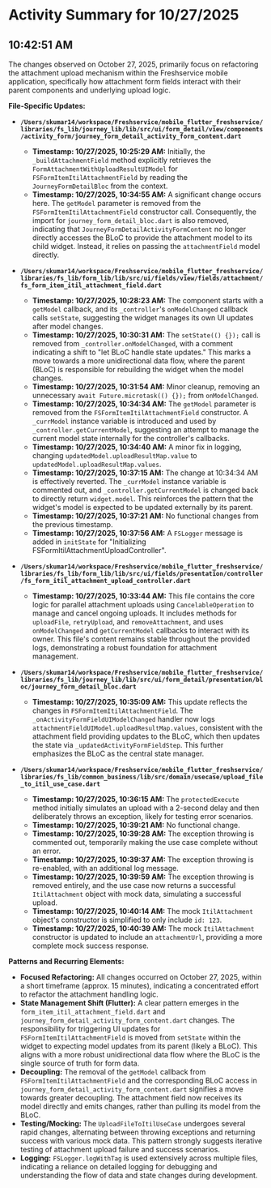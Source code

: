 # Activity Summary for 10/27/2025

## 10:42:51 AM
The changes observed on October 27, 2025, primarily focus on refactoring the attachment upload mechanism within the Freshservice mobile application, specifically how attachment form fields interact with their parent components and underlying upload logic.

**File-Specific Updates:**

*   **`/Users/skumar14/workspace/Freshservice/mobile_flutter_freshservice/libraries/fs_lib/journey_lib/lib/src/ui/form_detail/view/components/activity_form/journey_form_detail_activity_form_content.dart`**
    *   **Timestamp: 10/27/2025, 10:25:29 AM:** Initially, the `_buildAttachmentField` method explicitly retrieves the `FormAttachmentWithUploadResultUIModel` for `FSFormItemItilAttachmentField` by reading the `JourneyFormDetailBloc` from the context.
    *   **Timestamp: 10/27/2025, 10:34:55 AM:** A significant change occurs here. The `getModel` parameter is removed from the `FSFormItemItilAttachmentField` constructor call. Consequently, the import for `journey_form_detail_bloc.dart` is also removed, indicating that `JourneyFormDetailActivityFormContent` no longer directly accesses the BLoC to provide the attachment model to its child widget. Instead, it relies on passing the `attachmentField` model directly.

*   **`/Users/skumar14/workspace/Freshservice/mobile_flutter_freshservice/libraries/fs_lib/form_lib/lib/src/ui/fields/view/fields/attachment/fs_form_item_itil_attachment_field.dart`**
    *   **Timestamp: 10/27/2025, 10:28:23 AM:** The component starts with a `getModel` callback, and its `_controller`'s `onModelChanged` callback calls `setState`, suggesting the widget manages its own UI updates after model changes.
    *   **Timestamp: 10/27/2025, 10:30:31 AM:** The `setState(() {});` call is removed from `_controller.onModelChanged`, with a comment indicating a shift to "let BLoC handle state updates." This marks a move towards a more unidirectional data flow, where the parent (BLoC) is responsible for rebuilding the widget when the model changes.
    *   **Timestamp: 10/27/2025, 10:31:54 AM:** Minor cleanup, removing an unnecessary `await Future.microtask(() {});` from `onModelChanged`.
    *   **Timestamp: 10/27/2025, 10:34:34 AM:** The `getModel` parameter is removed from the `FSFormItemItilAttachmentField` constructor. A `_currModel` instance variable is introduced and used by `_controller.getCurrentModel`, suggesting an attempt to manage the current model state internally for the controller's callbacks.
    *   **Timestamp: 10/27/2025, 10:34:40 AM:** A minor fix in logging, changing `updatedModel.uploadResultMap.value` to `updatedModel.uploadResultMap.values`.
    *   **Timestamp: 10/27/2025, 10:37:15 AM:** The change at 10:34:34 AM is effectively reverted. The `_currModel` instance variable is commented out, and `_controller.getCurrentModel` is changed back to directly return `widget.model`. This reinforces the pattern that the widget's model is expected to be updated externally by its parent.
    *   **Timestamp: 10/27/2025, 10:37:21 AM:** No functional changes from the previous timestamp.
    *   **Timestamp: 10/27/2025, 10:37:56 AM:** A `FSLogger` message is added in `initState` for "Initializing FSFormItilAttachmentUploadController".

*   **`/Users/skumar14/workspace/Freshservice/mobile_flutter_freshservice/libraries/fs_lib/form_lib/lib/src/ui/fields/presentation/controller/fs_form_itil_attachment_upload_controller.dart`**
    *   **Timestamp: 10/27/2025, 10:33:44 AM:** This file contains the core logic for parallel attachment uploads using `CancelableOperation` to manage and cancel ongoing uploads. It includes methods for `uploadFile`, `retryUpload`, and `removeAttachment`, and uses `onModelChanged` and `getCurrentModel` callbacks to interact with its owner. This file's content remains stable throughout the provided logs, demonstrating a robust foundation for attachment management.

*   **`/Users/skumar14/workspace/Freshservice/mobile_flutter_freshservice/libraries/fs_lib/journey_lib/lib/src/ui/form_detail/presentation/bloc/journey_form_detail_bloc.dart`**
    *   **Timestamp: 10/27/2025, 10:35:09 AM:** This update reflects the changes in `FSFormItemItilAttachmentField`. The `_onActivityFormFieldUIModelChanged` handler now logs `attachmentFieldUIModel.uploadResultMap.values`, consistent with the attachment field providing updates to the BLoC, which then updates the state via `_updatedActivityFormFieldStep`. This further emphasizes the BLoC as the central state manager.

*   **`/Users/skumar14/workspace/Freshservice/mobile_flutter_freshservice/libraries/fs_lib/common_business/lib/src/domain/usecase/upload_file_to_itil_use_case.dart`**
    *   **Timestamp: 10/27/2025, 10:36:15 AM:** The `protectedExecute` method initially simulates an upload with a 2-second delay and then deliberately throws an exception, likely for testing error scenarios.
    *   **Timestamp: 10/27/2025, 10:39:21 AM:** No functional change.
    *   **Timestamp: 10/27/2025, 10:39:28 AM:** The exception throwing is commented out, temporarily making the use case complete without an error.
    *   **Timestamp: 10/27/2025, 10:39:37 AM:** The exception throwing is re-enabled, with an additional log message.
    *   **Timestamp: 10/27/2025, 10:39:59 AM:** The exception throwing is removed entirely, and the use case now returns a successful `ItilAttachment` object with mock data, simulating a successful upload.
    *   **Timestamp: 10/27/2025, 10:40:14 AM:** The mock `ItilAttachment` object's constructor is simplified to only include `id: 123`.
    *   **Timestamp: 10/27/2025, 10:40:39 AM:** The mock `ItilAttachment` constructor is updated to include an `attachmentUrl`, providing a more complete mock success response.

**Patterns and Recurring Elements:**

*   **Focused Refactoring:** All changes occurred on October 27, 2025, within a short timeframe (approx. 15 minutes), indicating a concentrated effort to refactor the attachment handling logic.
*   **State Management Shift (Flutter):** A clear pattern emerges in the `form_item_itil_attachment_field.dart` and `journey_form_detail_activity_form_content.dart` changes. The responsibility for triggering UI updates for `FSFormItemItilAttachmentField` is moved from `setState` within the widget to expecting model updates from its parent (likely a BLoC). This aligns with a more robust unidirectional data flow where the BLoC is the single source of truth for form data.
*   **Decoupling:** The removal of the `getModel` callback from `FSFormItemItilAttachmentField` and the corresponding BLoC access in `journey_form_detail_activity_form_content.dart` signifies a move towards greater decoupling. The attachment field now receives its model directly and emits changes, rather than pulling its model from the BLoC.
*   **Testing/Mocking:** The `UploadFileToItilUseCase` undergoes several rapid changes, alternating between throwing exceptions and returning success with various mock data. This pattern strongly suggests iterative testing of attachment upload failure and success scenarios.
*   **Logging:** `FSLogger.logWithTag` is used extensively across multiple files, indicating a reliance on detailed logging for debugging and understanding the flow of data and state changes during development.